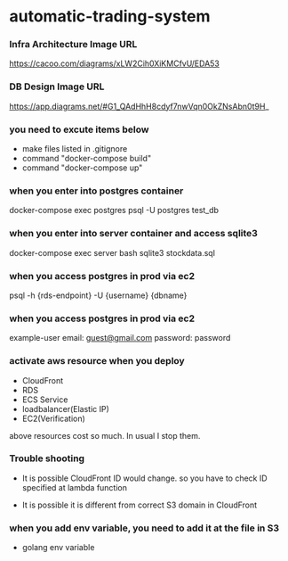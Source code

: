 # automatic-trading-system

### Infra Architecture Image URL
https://cacoo.com/diagrams/xLW2Cih0XiKMCfvU/EDA53

### DB Design Image URL
https://app.diagrams.net/#G1_QAdHhH8cdyf7nwVqn0OkZNsAbn0t9H_

### you need to excute items below
- make files listed in .gitignore
- command "docker-compose build"
- command "docker-compose up"


### when you enter into postgres container
docker-compose exec postgres psql -U postgres test_db

### when you enter into server container and access sqlite3 
docker-compose exec server bash
sqlite3 stockdata.sql

### when you access postgres in prod via ec2
psql -h {rds-endpoint} -U {username} {dbname}

### when you access postgres in prod via ec2
example-user
email: guest@gmail.com
password: password

### activate aws resource when you deploy
- CloudFront
- RDS
- ECS Service
- loadbalancer(Elastic IP)
- EC2(Verification)

above resources cost so much. In usual I stop them.


### Trouble shooting
- It is possible CloudFront ID would change.
so you have to check ID specified at lambda function

- It is possible it is different from correct S3 domain
in CloudFront

### when you add env variable, you need to add it at the file in S3
- golang env variable